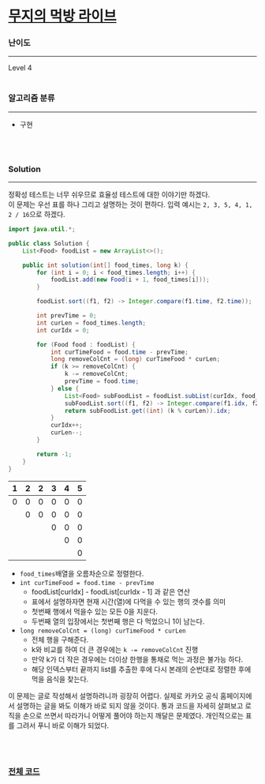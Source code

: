 # [무지의 먹방 라이브](https://programmers.co.kr/learn/courses/30/lessons/42891)

### 난이도

***
Level 4
<br><br>

### 알고리즘 분류

***

* 구현

<br><br>

### Solution

***

정확성 테스트는 너무 쉬우므로 효율성 테스트에 대한 이야기만 하겠다.      
이 문제는 우선 표를 하나 그리고 설명하는 것이 편하다. 입력 예시는 `2, 3, 5, 4, 1, 2 / 16`으로 하겠다.

```java
import java.util.*;

public class Solution {
    List<Food> foodList = new ArrayList<>();

    public int solution(int[] food_times, long k) {
        for (int i = 0; i < food_times.length; i++) {
            foodList.add(new Food(i + 1, food_times[i]));
        }

        foodList.sort((f1, f2) -> Integer.compare(f1.time, f2.time));

        int prevTime = 0;
        int curLen = food_times.length;
        int curIdx = 0;

        for (Food food : foodList) {
            int curTimeFood = food.time - prevTime;
            long removeColCnt = (long) curTimeFood * curLen;
            if (k >= removeColCnt) {
                k -= removeColCnt;
                prevTime = food.time;
            } else {
                List<Food> subFoodList = foodList.subList(curIdx, food_times.length);
                subFoodList.sort((f1, f2) -> Integer.compare(f1.idx, f2.idx));
                return subFoodList.get((int) (k % curLen)).idx;
            }
            curIdx++;
            curLen--;
        }

        return -1;
    }
}
```

| 1 | 2 | 2 | 3 | 4 | 5 |
| --- | --- | --- | --- | --- | --- |
| 0 | 0 | 0 | 0 | 0 | 0 |
|  | 0 | 0 | 0 | 0 | 0 |
|  |  |  | 0 | 0 | 0 |
|  |  |  |  | 0 | 0 |
|  |  |  |  |  | 0 |

* `food_times`배열을 오름차순으로 정렬한다.
* `int curTimeFood = food.time - prevTime`
    * foodList[curIdx] - foodList[curIdx - 1] 과 같은 연산
    * 표에서 설명하자면 현재 시간(열)에 다먹을 수 있는 행의 갯수를 의미
    * 첫번째 행에서 먹을수 있는 모든 0을 지운다.
    * 두번째 열의 입장에서는 첫번째 행은 다 먹었으니 1이 남는다.
* `long removeColCnt = (long) curTimeFood * curLen`
    * 전체 행을 구해준다.
    * k와 비교를 하여 더 큰 경우에는 `k -= removeColCnt` 진행
    * 만약 k가 더 작은 경우에는 더이상 한행을 통채로 먹는 과정은 불가능 하다.
    * 해당 인덱스부터 끝까지 list를 추출한 후에 다시 본래의 순번대로 정렬한 후에 먹을 음식을 찾는다.

이 문제는 글로 작성해서 설명하려니까 굉장히 어렵다. 실제로 카카오 공식 홈페이지에서 설명하는 글을 봐도 이해가 바로 되지 않을 것이다. 통과 코드을 자세히 살펴보고 로직을 손으로 쓰면서 따라가니 어떻게 풀어야
하는지 깨달은 문제였다. 개인적으로는 표를 그려서 푸니 바로 이해가 되었다. 

<br><br>

### [전체 코드](https://github.com/Jungmin-Seo0527/CodingTest/blob/main/src/kakao/recruit2019/무지의_먹방_라이브.java)
